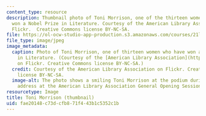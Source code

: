```yaml
---
content_type: resource
description: Thumbnail photo of Toni Morrison, one of the thirteen women who have
  won a Nobel Prize in Literature. Courtesy of the American Library Association on
  Flickr.  Creative Commons license BY-NC-SA.
file: https://ol-ocw-studio-app-production.s3.amazonaws.com/courses/21l-315-prizewinners-nobelistas-spring-2014/fae20148c73dcfb871f443b1c5352c1b_21l-315s14-th.jpg
file_type: image/jpeg
image_metadata:
  caption: Photo of Toni Morrison, one of thirteen women who have won a Nobel Prize
    in Literature. (Courtesy of the [American Library Association](https://www.flickr.com/photos/ala_members/4739834565/in/photolist-8dQTFB-8dU9Eq-7PvPtv)
    on Flickr. Creative Commons license BY-NC-SA.)
  credit: Courtesy of the American Library Association on Flickr. Creative Commons
    license BY-NC-SA.
  image-alt: The photo shows a smiling Toni Morrison at the podium during her keynote
    address at the American Library Association General Opening Session in 2010.
resourcetype: Image
title: Toni Morrison (thumbnail)
uid: fae20148-c73d-cfb8-71f4-43b1c5352c1b
---
```

